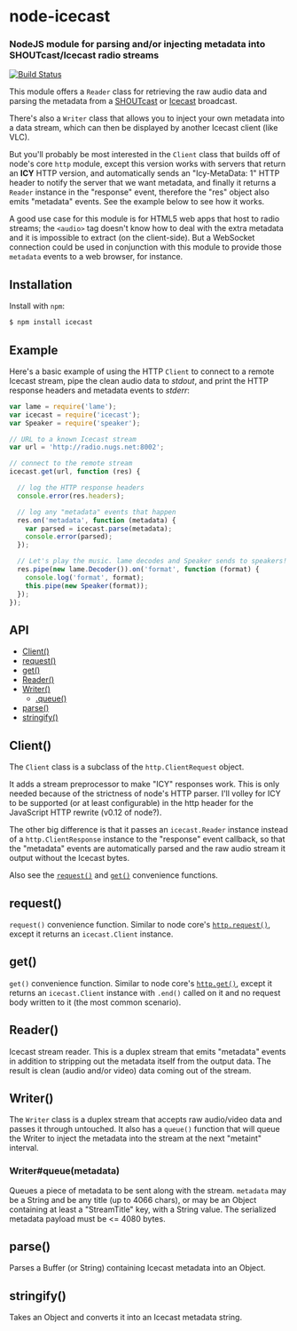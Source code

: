 node-icecast
============
### NodeJS module for parsing and/or injecting metadata into SHOUTcast/Icecast radio streams
[![Build Status](https://secure.travis-ci.org/TooTallNate/node-icecast.png)](http://travis-ci.org/TooTallNate/node-icecast)

This module offers a `Reader` class for retrieving the raw audio data and
parsing the metadata from a [SHOUTcast][] or [Icecast][] broadcast.

There's also a `Writer` class that allows you to inject your own metadata into a
data stream, which can then be displayed by another Icecast client (like VLC).

But you'll probably be most interested in the `Client` class that builds off of
node's core `http` module, except this version works with servers that return
an **ICY** HTTP version, and automatically sends an "Icy-MetaData: 1" HTTP header
to notify the server that we want metadata, and finally it returns a `Reader`
instance in the "response" event, therefore the "res" object also emits "metadata"
events. See the example below to see how it works.

A good use case for this module is for HTML5 web apps that host to radio streams;
the `<audio>` tag doesn't know how to deal with the extra metadata and it is
impossible to extract (on the client-side). But a WebSocket connection could be
used in conjunction with this module to provide those `metadata` events to a
web browser, for instance.

Installation
------------

Install with `npm`:

``` bash
$ npm install icecast
```


Example
-------

Here's a basic example of using the HTTP `Client` to connect to a remote Icecast
stream, pipe the clean audio data to _stdout_, and print the HTTP response headers
and metadata events to _stderr_:

``` javascript
var lame = require('lame');
var icecast = require('icecast');
var Speaker = require('speaker');

// URL to a known Icecast stream
var url = 'http://radio.nugs.net:8002';

// connect to the remote stream
icecast.get(url, function (res) {

  // log the HTTP response headers
  console.error(res.headers);

  // log any "metadata" events that happen
  res.on('metadata', function (metadata) {
    var parsed = icecast.parse(metadata);
    console.error(parsed);
  });

  // Let's play the music. lame decodes and Speaker sends to speakers!
  res.pipe(new lame.Decoder()).on('format', function (format) {
    console.log('format', format);
    this.pipe(new Speaker(format));
  });
});
```


API
---

  - [Client()](#client)
  - [request()](#request)
  - [get()](#get)
  - [Reader()](#reader)
  - [Writer()](#writer)
    - [.queue()](#writerqueuemetadata)
  - [parse()](#parse)
  - [stringify()](#stringify)

## Client()

The `Client` class is a subclass of the `http.ClientRequest` object.

It adds a stream preprocessor to make "ICY" responses work. This is only needed
because of the strictness of node's HTTP parser. I'll volley for ICY to be
supported (or at least configurable) in the http header for the JavaScript
HTTP rewrite (v0.12 of node?).

The other big difference is that it passes an `icecast.Reader` instance
instead of a `http.ClientResponse` instance to the "response" event callback,
so that the "metadata" events are automatically parsed and the raw audio stream
it output without the Icecast bytes.

Also see the [`request()`](#request) and [`get()`](#get) convenience functions.

## request()

`request()` convenience function. Similar to node core's
[`http.request()`](http://nodejs.org/docs/latest/api/http.html#http_http_request_options_callback),
except it returns an `icecast.Client` instance.

## get()

`get()` convenience function. Similar to node core's
[`http.get()`](http://nodejs.org/docs/latest/api/http.html#http_http_get_options_callback),
except it returns an `icecast.Client` instance with `.end()` called on it and
no request body written to it (the most common scenario).

## Reader()

Icecast stream reader. This is a duplex stream that emits "metadata" events in
addition to stripping out the metadata itself from the output data. The result
is clean (audio and/or video) data coming out of the stream.

## Writer()

The `Writer` class is a duplex stream that accepts raw audio/video data and
passes it through untouched. It also has a `queue()` function that will
queue the Writer to inject the metadata into the stream at the next "metaint"
interval.

### Writer#queue(metadata)

Queues a piece of metadata to be sent along with the stream.
`metadata` may be a String and be any title (up to 4066 chars),
or may be an Object containing at least a "StreamTitle" key, with a String
value. The serialized metadata payload must be <= 4080 bytes.

## parse()

Parses a Buffer (or String) containing Icecast metadata into an Object.

## stringify()

Takes an Object and converts it into an Icecast metadata string.

[NodeJS]: http://nodejs.org
[Icecast]: http://icecast.org
[SHOUTcast]: http://www.shoutcast.com
